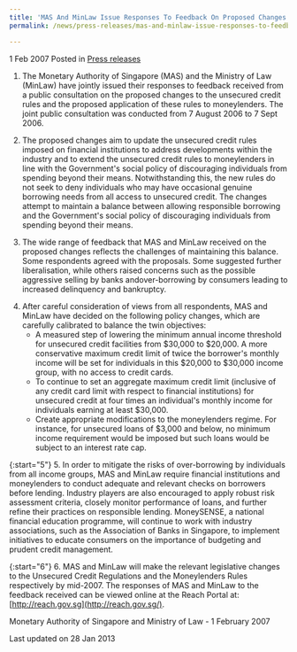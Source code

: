 ```yaml
---
title: 'MAS And MinLaw Issue Responses To Feedback On Proposed Changes To Unsecured Credit Rules'
permalink: /news/press-releases/mas-and-minlaw-issue-responses-to-feedback-on-proposed-changes-to-unsecured-credit-rules/

---
```



1 Feb 2007 Posted in [Press releases](/news/press-releases)

1. The Monetary Authority of Singapore (MAS) and the Ministry of Law (MinLaw) have jointly issued their responses to feedback received from a public consultation on the proposed changes to the unsecured credit rules and the proposed application of these rules to moneylenders. The joint public consultation was conducted from 7 August 2006 to 7 Sept 2006.

2. The proposed changes aim to update the unsecured credit rules imposed on financial institutions to address developments within the industry and to extend the unsecured credit rules to moneylenders in line with the Government's social policy of discouraging individuals from spending beyond their means. Notwithstanding this, the new rules do not seek to deny individuals who may have occasional genuine borrowing needs from all access to unsecured credit. The changes attempt to maintain a balance between allowing responsible borrowing and the Government's social policy of discouraging individuals from spending beyond their means.

3. The wide range of feedback that MAS and MinLaw received on the proposed changes reflects the challenges of maintaining this balance. Some respondents agreed with the proposals. Some suggested further liberalisation, while others raised concerns such as the possible aggressive selling by banks andover-borrowing by consumers leading to increased delinquency and bankruptcy.

<ol start="4">
<li>After careful consideration of views from all respondents, MAS and MinLaw have decided on the following policy changes, which are carefully calibrated to balance the twin objectives:

<ul>


<li>A measured step of lowering the minimum annual income threshold for unsecured credit facilities from $30,000 to $20,000. A more conservative maximum credit limit of twice the borrower's monthly income will be set for individuals in this $20,000 to $30,000 income group, with no access to credit cards. </li>
<li>To continue to set an aggregate maximum credit limit (inclusive of any credit card limit with respect to financial institutions) for unsecured credit at four times an individual's monthly income for individuals earning at least $30,000.</li>
<li>Create appropriate modifications to the moneylenders regime. For instance, for unsecured loans of $3,000 and below, no minimum income requirement would be imposed but such loans would be subject to an interest rate cap.</li>


</ul>


</li>
</ol>

{:start="5"}
5. In order to mitigate the risks of over-borrowing by individuals from all income groups, MAS and MinLaw require financial institutions and moneylenders to conduct adequate and relevant checks on borrowers before lending. Industry players are also encouraged to apply robust risk assessment criteria, closely monitor performance of loans, and further refine their practices on responsible lending. MoneySENSE, a national financial education programme, will continue to work with industry associations, such as the Association of Banks in Singapore, to implement initiatives to educate consumers on the importance of budgeting and prudent credit management.

{:start="6"}
6. MAS and MinLaw will make the relevant legislative changes to the Unsecured Credit Regulations and the Moneylenders Rules respectively by mid-2007. The responses of MAS and MinLaw to the feedback received can be viewed online at the Reach Portal at: [http://reach.gov.sg](http://reach.gov.sg/).

Monetary Authority of Singapore and Ministry of Law - 1 February 2007

<p class="right-side-updated">Last updated on 28 Jan 2013</p>

